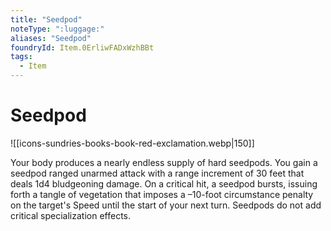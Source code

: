 ```yaml
---
title: "Seedpod"
noteType: ":luggage:"
aliases: "Seedpod"
foundryId: Item.0ErliwFADxWzhBBt
tags:
  - Item
---
```


# Seedpod
![[icons-sundries-books-book-red-exclamation.webp|150]]

Your body produces a nearly endless supply of hard seedpods. You gain a seedpod ranged unarmed attack with a range increment of 30 feet that deals 1d4 bludgeoning damage. On a critical hit, a seedpod bursts, issuing forth a tangle of vegetation that imposes a –10-foot circumstance penalty on the target's Speed until the start of your next turn. Seedpods do not add critical specialization effects.


